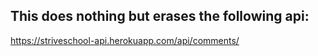## This does nothing but erases the following api:

https://striveschool-api.herokuapp.com/api/comments/
